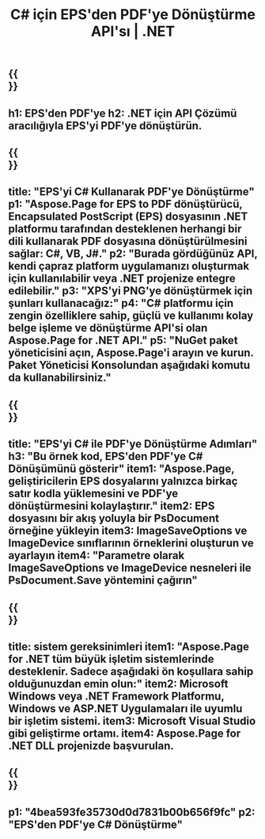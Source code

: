 ﻿---
translation: true
template: /_templates/_conversion-child-net.md
title: C# için EPS'den PDF'ye Dönüştürme API'sı | .NET
url: /net/conversion/eps-to-pdf/
description: EPS'den PDF'ye C# dönüştürme için örnek kod. VB.NET, Asp.NET veya herhangi bir .NET tabanlı uygulama içinde toplu EPS dosyalarını PDF'ye dönüştürmek için API örnek kodunu kullanın.
informat: EPS
outformat: PDF
otherformats: XPS PS
---

{{<section banner>}}
---
h1: EPS'den PDF'ye
h2: .NET için API Çözümü aracılığıyla EPS'yi PDF'ye dönüştürün.
---

{{<section overview>}}
---
title: "EPS'yi C# Kullanarak PDF'ye Dönüştürme"
p1: "Aspose.Page for EPS to PDF dönüştürücü, Encapsulated PostScript (EPS) dosyasının .NET platformu tarafından desteklenen herhangi bir dili kullanarak PDF dosyasına dönüştürülmesini sağlar: C#, VB, J#."
p2: "Burada gördüğünüz API, kendi çapraz platform uygulamanızı oluşturmak için kullanılabilir veya .NET projenize entegre edilebilir."
p3: "XPS'yi PNG'ye dönüştürmek için şunları kullanacağız:"
p4: "C# platformu için zengin özelliklere sahip, güçlü ve kullanımı kolay belge işleme ve dönüştürme API'si olan Aspose.Page for .NET API."
p5: "NuGet paket yöneticisini açın, Aspose.Page'i arayın ve kurun. Paket Yöneticisi Konsolundan aşağıdaki komutu da kullanabilirsiniz."
---

{{<section feature1>}}
---
title: "EPS'yi C# ile PDF'ye Dönüştürme Adımları"
h3: "Bu örnek kod, EPS'den PDF'ye C# Dönüşümünü gösterir"
item1: "Aspose.Page, geliştiricilerin EPS dosyalarını yalnızca birkaç satır kodla yüklemesini ve PDF'ye dönüştürmesini kolaylaştırır."
item2: EPS dosyasını bir akış yoluyla bir PsDocument örneğine yükleyin
item3: ImageSaveOptions ve ImageDevice sınıflarının örneklerini oluşturun ve ayarlayın
item4: "Parametre olarak ImageSaveOptions ve ImageDevice nesneleri ile PsDocument.Save yöntemini çağırın"
---

{{<section feature2>}}
---
title: sistem gereksinimleri
item1: "Aspose.Page for .NET tüm büyük işletim sistemlerinde desteklenir. Sadece aşağıdaki ön koşullara sahip olduğunuzdan emin olun:"
item2: Microsoft Windows veya .NET Framework Platformu, Windows ve ASP.NET Uygulamaları ile uyumlu bir işletim sistemi.
item3: Microsoft Visual Studio gibi geliştirme ortamı.
item4: Aspose.Page for .NET DLL projenizde başvurulan.
---

{{<section gist>}}
---
p1: "4bea593fe35730d0d7831b00b656f9fc"
p2: "EPS'den PDF'ye C# Dönüştürme"
---
